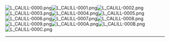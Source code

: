 ![L_CALILL-0000.png](https://raw.githubusercontent.com/Klokinator/FE-Repo/main/Portrait%20Repository/FE09-10%20Mugs%20(Path%20of%20Radiance,%20Radiant%20Dawn)/FE9%20Vanilla%20Mugs%20(Ingame%20Rips)/Calill/L_CALILL-0000.png "L_CALILL-0000.png")![L_CALILL-0001.png](https://raw.githubusercontent.com/Klokinator/FE-Repo/main/Portrait%20Repository/FE09-10%20Mugs%20(Path%20of%20Radiance,%20Radiant%20Dawn)/FE9%20Vanilla%20Mugs%20(Ingame%20Rips)/Calill/L_CALILL-0001.png "L_CALILL-0001.png")![L_CALILL-0002.png](https://raw.githubusercontent.com/Klokinator/FE-Repo/main/Portrait%20Repository/FE09-10%20Mugs%20(Path%20of%20Radiance,%20Radiant%20Dawn)/FE9%20Vanilla%20Mugs%20(Ingame%20Rips)/Calill/L_CALILL-0002.png "L_CALILL-0002.png")![L_CALILL-0003.png](https://raw.githubusercontent.com/Klokinator/FE-Repo/main/Portrait%20Repository/FE09-10%20Mugs%20(Path%20of%20Radiance,%20Radiant%20Dawn)/FE9%20Vanilla%20Mugs%20(Ingame%20Rips)/Calill/L_CALILL-0003.png "L_CALILL-0003.png")![L_CALILL-0004.png](https://raw.githubusercontent.com/Klokinator/FE-Repo/main/Portrait%20Repository/FE09-10%20Mugs%20(Path%20of%20Radiance,%20Radiant%20Dawn)/FE9%20Vanilla%20Mugs%20(Ingame%20Rips)/Calill/L_CALILL-0004.png "L_CALILL-0004.png")![L_CALILL-0005.png](https://raw.githubusercontent.com/Klokinator/FE-Repo/main/Portrait%20Repository/FE09-10%20Mugs%20(Path%20of%20Radiance,%20Radiant%20Dawn)/FE9%20Vanilla%20Mugs%20(Ingame%20Rips)/Calill/L_CALILL-0005.png "L_CALILL-0005.png")![L_CALILL-0006.png](https://raw.githubusercontent.com/Klokinator/FE-Repo/main/Portrait%20Repository/FE09-10%20Mugs%20(Path%20of%20Radiance,%20Radiant%20Dawn)/FE9%20Vanilla%20Mugs%20(Ingame%20Rips)/Calill/L_CALILL-0006.png "L_CALILL-0006.png")![L_CALILL-0007.png](https://raw.githubusercontent.com/Klokinator/FE-Repo/main/Portrait%20Repository/FE09-10%20Mugs%20(Path%20of%20Radiance,%20Radiant%20Dawn)/FE9%20Vanilla%20Mugs%20(Ingame%20Rips)/Calill/L_CALILL-0007.png "L_CALILL-0007.png")![L_CALILL-0008.png](https://raw.githubusercontent.com/Klokinator/FE-Repo/main/Portrait%20Repository/FE09-10%20Mugs%20(Path%20of%20Radiance,%20Radiant%20Dawn)/FE9%20Vanilla%20Mugs%20(Ingame%20Rips)/Calill/L_CALILL-0008.png "L_CALILL-0008.png")![L_CALILL-0009.png](https://raw.githubusercontent.com/Klokinator/FE-Repo/main/Portrait%20Repository/FE09-10%20Mugs%20(Path%20of%20Radiance,%20Radiant%20Dawn)/FE9%20Vanilla%20Mugs%20(Ingame%20Rips)/Calill/L_CALILL-0009.png "L_CALILL-0009.png")![L_CALILL-000A.png](https://raw.githubusercontent.com/Klokinator/FE-Repo/main/Portrait%20Repository/FE09-10%20Mugs%20(Path%20of%20Radiance,%20Radiant%20Dawn)/FE9%20Vanilla%20Mugs%20(Ingame%20Rips)/Calill/L_CALILL-000A.png "L_CALILL-000A.png")![L_CALILL-000B.png](https://raw.githubusercontent.com/Klokinator/FE-Repo/main/Portrait%20Repository/FE09-10%20Mugs%20(Path%20of%20Radiance,%20Radiant%20Dawn)/FE9%20Vanilla%20Mugs%20(Ingame%20Rips)/Calill/L_CALILL-000B.png "L_CALILL-000B.png")![L_CALILL-000C.png](https://raw.githubusercontent.com/Klokinator/FE-Repo/main/Portrait%20Repository/FE09-10%20Mugs%20(Path%20of%20Radiance,%20Radiant%20Dawn)/FE9%20Vanilla%20Mugs%20(Ingame%20Rips)/Calill/L_CALILL-000C.png "L_CALILL-000C.png")



----

